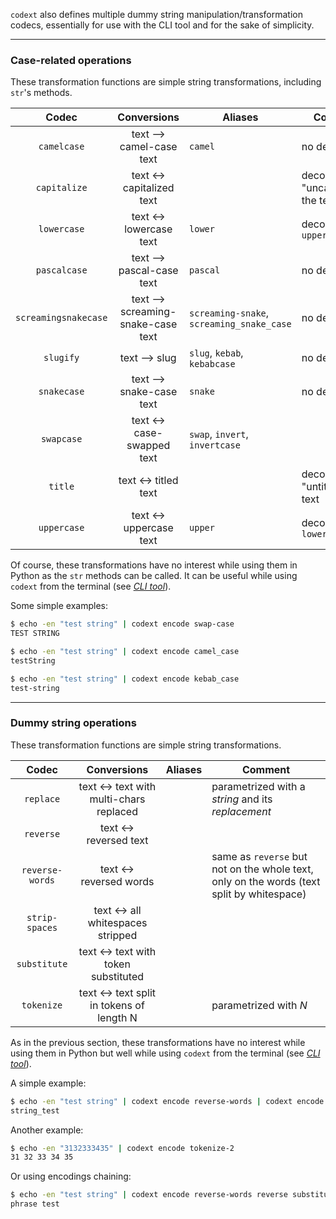 `codext` also defines multiple dummy string manipulation/transformation codecs, essentially for use with the CLI tool and for the sake of simplicity.

-----

### Case-related operations

These transformation functions are simple string transformations, including `str`'s methods.

**Codec** | **Conversions** | **Aliases** | **Comment**
:---: | :---: | --- | ---
`camelcase` | text --> camel-case text | `camel` | no decoding
`capitalize` | text <-> capitalized text |  | decoding "uncapitalizes" the text
`lowercase` | text <-> lowercase text | `lower` | decoding is `uppercase`
`pascalcase` | text --> pascal-case text | `pascal` | no decoding
`screamingsnakecase` | text --> screaming-snake-case text | `screaming-snake`, `screaming_snake_case` | no decoding
`slugify` | text --> slug | `slug`, `kebab`, `kebabcase` | no decoding
`snakecase` | text --> snake-case text | `snake` | no decoding
`swapcase` | text <-> case-swapped text | `swap`, `invert`, `invertcase` | 
`title` | text <-> titled text |  | decoding "untitles" the text
`uppercase` | text <-> uppercase text | `upper` | decoding is `lowercase`

Of course, these transformations have no interest while using them in Python as the `str` methods can be called. It can be useful while using `codext` from the terminal (see [*CLI tool*](cli.html)).

Some simple examples:

```sh
$ echo -en "test string" | codext encode swap-case
TEST STRING

$ echo -en "test string" | codext encode camel_case
testString

$ echo -en "test string" | codext encode kebab_case
test-string
```

-----

### Dummy string operations

These transformation functions are simple string transformations.

**Codec** | **Conversions** | **Aliases** | **Comment**
:---: | :---: | --- | ---
`replace` | text <-> text with multi-chars replaced |  | parametrized with a _string_ and its _replacement_
`reverse` | text <-> reversed text |  | 
`reverse-words` | text <-> reversed words |  | same as `reverse` but not on the whole text, only on the words (text split by whitespace)
`strip-spaces` | text <-> all whitespaces stripped |  | 
`substitute` | text <-> text with token substituted |  | 
`tokenize` | text <-> text split in tokens of length N |  | parametrized with _N_

As in the previous section, these transformations have no interest while using them in Python but well while using `codext` from the terminal (see [*CLI tool*](cli.html)).

A simple example:

```sh
$ echo -en "test string" | codext encode reverse-words | codext encode reverse replace-\ _
string_test
```

Another example:

```sh
$ echo -en "3132333435" | codext encode tokenize-2
31 32 33 34 35
```

Or using encodings chaining:

```sh
$ echo -en "test string" | codext encode reverse-words reverse substitute-string/phrase
phrase test
```

